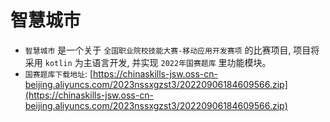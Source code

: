 # 智慧城市
- `智慧城市` 是一个关于 `全国职业院校技能大赛-移动应用开发赛项` 的比赛项目, 项目将采用 `kotlin` 为主语言开发, 并实现 `2022年国赛题库` 里功能模块。
- `国赛题库下载地址`: [https://chinaskills-jsw.oss-cn-beijing.aliyuncs.com/2023nssxgzst3/20220906184609566.zip](https://chinaskills-jsw.oss-cn-beijing.aliyuncs.com/2023nssxgzst3/20220906184609566.zip)